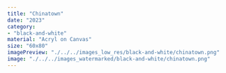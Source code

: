 ```yaml
---
title: "Chinatown"
date: "2023"
category: 
- "black-and-white"
material: "Acryl on Canvas"
size: "60x80"
imagePreview: "./../../images_low_res/black-and-white/chinatown.png"
image: "./../../images_watermarked/black-and-white/chinatown.png"
---
```

